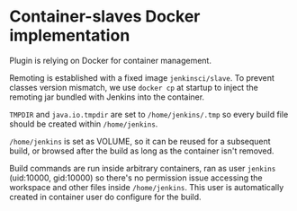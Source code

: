 # Container-slaves Docker implementation

Plugin is relying on Docker for container management. 

Remoting is established with a fixed image `jenkinsci/slave`. 
To prevent classes version mismatch, we use `docker cp` at startup to inject the remoting jar bundled with Jenkins into the
container.

`TMPDIR` and `java.io.tmpdir` are set to `/home/jenkins/.tmp` so every build file should be created within `/home/jenkins`.

`/home/jenkins` is set as VOLUME, so it can be reused for a subsequent build, or browsed after the build 
as long as the container isn't removed.

Build commands are run inside arbitrary containers, ran as user `jenkins` (uid:10000, gid:10000) so there's no permission issue accessing the 
workspace and other files inside `/home/jenkins`. This user is automatically created in container user do configure for the build.


